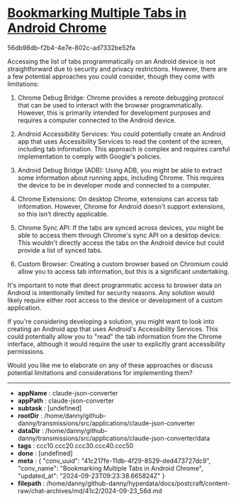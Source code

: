 # [Bookmarking Multiple Tabs in Android Chrome](https://claude.ai/chat/41c217fe-11db-4f29-8529-ded473727dc9)

56db98db-f2b4-4e7e-802c-ad7332be52fa

 Accessing the list of tabs programmatically on an Android device is not straightforward due to security and privacy restrictions. However, there are a few potential approaches you could consider, though they come with limitations:

1. Chrome Debug Bridge:
   Chrome provides a remote debugging protocol that can be used to interact with the browser programmatically. However, this is primarily intended for development purposes and requires a computer connected to the Android device.

2. Android Accessibility Services:
   You could potentially create an Android app that uses Accessibility Services to read the content of the screen, including tab information. This approach is complex and requires careful implementation to comply with Google's policies.

3. Android Debug Bridge (ADB):
   Using ADB, you might be able to extract some information about running apps, including Chrome. This requires the device to be in developer mode and connected to a computer.

4. Chrome Extensions:
   On desktop Chrome, extensions can access tab information. However, Chrome for Android doesn't support extensions, so this isn't directly applicable.

5. Chrome Sync API:
   If the tabs are synced across devices, you might be able to access them through Chrome's sync API on a desktop device. This wouldn't directly access the tabs on the Android device but could provide a list of synced tabs.

6. Custom Browser:
   Creating a custom browser based on Chromium could allow you to access tab information, but this is a significant undertaking.

It's important to note that direct programmatic access to browser data on Android is intentionally limited for security reasons. Any solution would likely require either root access to the device or development of a custom application.

If you're considering developing a solution, you might want to look into creating an Android app that uses Android's Accessibility Services. This could potentially allow you to "read" the tab information from the Chrome interface, although it would require the user to explicitly grant accessibility permissions.

Would you like me to elaborate on any of these approaches or discuss potential limitations and considerations for implementing them?

---

* **appName** : claude-json-converter
* **appPath** : claude-json-converter
* **subtask** : [undefined]
* **rootDir** : /home/danny/github-danny/transmissions/src/applications/claude-json-converter
* **dataDir** : /home/danny/github-danny/transmissions/src/applications/claude-json-converter/data
* **tags** : ccc10.ccc20.ccc30.ccc40.ccc50
* **done** : [undefined]
* **meta** : {
  "conv_uuid": "41c217fe-11db-4f29-8529-ded473727dc9",
  "conv_name": "Bookmarking Multiple Tabs in Android Chrome",
  "updated_at": "2024-09-23T09:23:38.665824Z"
}
* **filepath** : /home/danny/github-danny/hyperdata/docs/postcraft/content-raw/chat-archives/md/41c2/2024-09-23_56d.md
